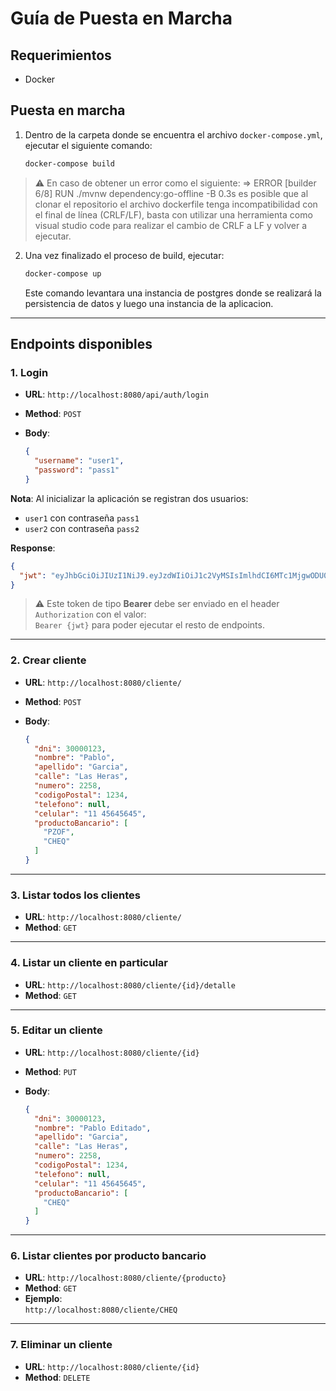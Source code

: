 
# Guía de Puesta en Marcha

## Requerimientos

- Docker

## Puesta en marcha

1. Dentro de la carpeta donde se encuentra el archivo `docker-compose.yml`, ejecutar el siguiente comando:

   ```bash
   docker-compose build
   ```
> ⚠️ En caso de obtener un error como el siguiente:
>  => ERROR [builder 6/8] RUN ./mvnw dependency:go-offline -B                                                        0.3s
> es posible que al clonar el repositorio el archivo dockerfile tenga incompatibilidad con el
> final de línea (CRLF/LF), basta con utilizar una herramienta como visual studio code para realizar el cambio de CRLF a LF
> y volver a ejecutar.

2. Una vez finalizado el proceso de build, ejecutar:

   ```bash
   docker-compose up
   ```
   Este comando levantara una instancia de postgres donde se realizará la persistencia de datos y luego una instancia de la aplicacion.

---

## Endpoints disponibles

### 1. Login

- **URL**: `http://localhost:8080/api/auth/login`
- **Method**: `POST`
- **Body**:

   ```json
   {
     "username": "user1",
     "password": "pass1"
   }
   ```

**Nota**: Al inicializar la aplicación se registran dos usuarios:

- `user1` con contraseña `pass1`
- `user2` con contraseña `pass2`

**Response**:

```json
{
  "jwt": "eyJhbGciOiJIUzI1NiJ9.eyJzdWIiOiJ1c2VyMSIsImlhdCI6MTc1MjgwODU0NiwiZXhwIjoxNzUyODEyMTQ2fQ.p072py2BcAgjonI0O1Ho3RqGuoHZBdidMv_pE5aqPUA"
}
```

> ⚠️ Este token de tipo **Bearer** debe ser enviado en el header `Authorization` con el valor:  
> `Bearer {jwt}` para poder ejecutar el resto de endpoints.

---

### 2. Crear cliente

- **URL**: `http://localhost:8080/cliente/`
- **Method**: `POST`
- **Body**:

   ```json
   {
     "dni": 30000123,
     "nombre": "Pablo",
     "apellido": "Garcia",
     "calle": "Las Heras",
     "numero": 2258,
     "codigoPostal": 1234,
     "telefono": null,
     "celular": "11 45645645",
     "productoBancario": [
       "PZOF",
       "CHEQ"
     ]
   }
   ```

---

### 3. Listar todos los clientes

- **URL**: `http://localhost:8080/cliente/`
- **Method**: `GET`

---

### 4. Listar un cliente en particular

- **URL**: `http://localhost:8080/cliente/{id}/detalle`
- **Method**: `GET`

---

### 5. Editar un cliente

- **URL**: `http://localhost:8080/cliente/{id}`
- **Method**: `PUT`
- **Body**:

   ```json
   {
     "dni": 30000123,
     "nombre": "Pablo Editado",
     "apellido": "Garcia",
     "calle": "Las Heras",
     "numero": 2258,
     "codigoPostal": 1234,
     "telefono": null,
     "celular": "11 45645645",
     "productoBancario": [
       "CHEQ"
     ]
   }
   ```

---

### 6. Listar clientes por producto bancario

- **URL**: `http://localhost:8080/cliente/{producto}`
- **Method**: `GET`
- **Ejemplo**:  
  `http://localhost:8080/cliente/CHEQ`

---

### 7. Eliminar un cliente

- **URL**: `http://localhost:8080/cliente/{id}`
- **Method**: `DELETE`
